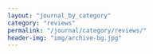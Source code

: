 ```yaml
---
layout: "journal_by_category"
category: "reviews"
permalink: "/journal/category/reviews/"
header-img: "img/archive-bg.jpg"
---
```

